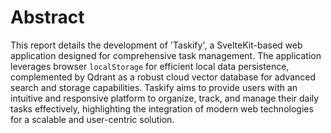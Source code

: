 # Abstract

This report details the development of 'Taskify', a SvelteKit-based web application designed for comprehensive task management. The application leverages browser `localStorage` for efficient local data persistence, complemented by Qdrant as a robust cloud vector database for advanced search and storage capabilities. Taskify aims to provide users with an intuitive and responsive platform to organize, track, and manage their daily tasks effectively, highlighting the integration of modern web technologies for a scalable and user-centric solution.